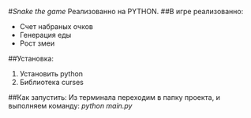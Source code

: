 #_Snake the game_
Реализованно на PYTHON.
##В игре реализованно:
<ul>
<li>Счет набраных очков</li>
<li>Генерация еды</li>
<li>Рост змеи</li>
</ul>

##Установка:
<ol>
<li>Установить python</li>
<li>Библиотека curses</li>
</ol>

##Как запустить:
Из терминала переходим в папку проекта, и выполняем команду: _python main.py_


